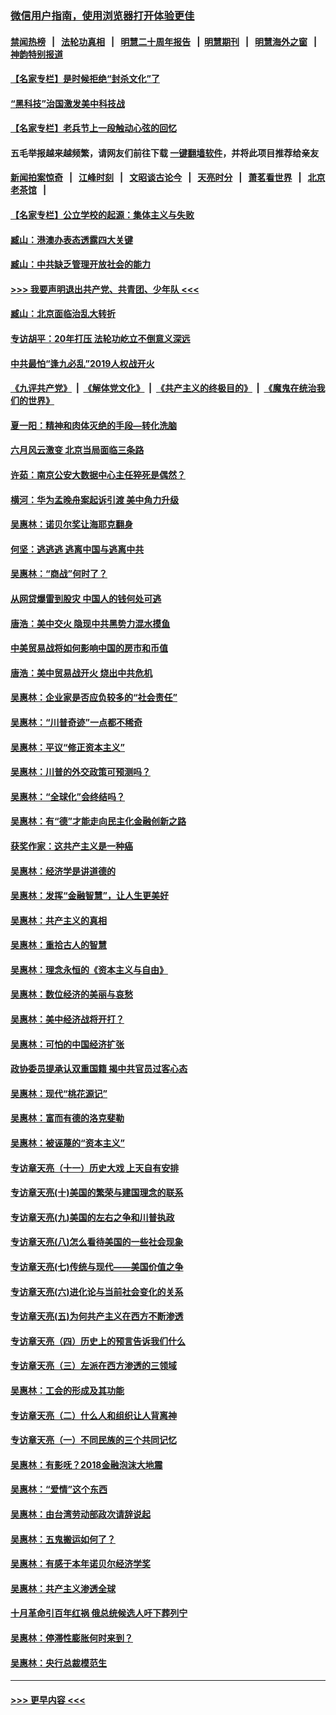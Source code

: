 ### [微信用户指南，使用浏览器打开体验更佳](https://github.com/gfw-breaker/banned-news1/blob/master/indexes/wechat-guide.md?t=0)
#### [禁闻热榜](热点新闻.md?t=0)  &nbsp;&nbsp;|&nbsp;&nbsp; [法轮功真相](https://github.com/gfw-breaker/truth/blob/master/README.md?t=0) &nbsp;&nbsp;|&nbsp;&nbsp; [明慧二十周年报告](https://github.com/gfw-breaker/mh-reports/blob/master/README.md?t=0) &nbsp;&nbsp;|&nbsp;&nbsp;[明慧期刊](https://github.com/gfw-breaker/mh-qikan) &nbsp;&nbsp;|&nbsp;&nbsp; [明慧海外之窗](https://github.com/gfw-breaker/mh-news/blob/master/README.md?t=0) &nbsp;&nbsp;|&nbsp;&nbsp; [神韵特别报道](https://github.com/gfw-breaker/mh-news/blob/master/shenyun.md?t=0)
#### [【名家专栏】是时候拒绝“封杀文化”了](../pages/nsc423/n11814093.md?t=02160033) 
#### [“黑科技”治国激发美中科技战](../pages/nsc423/n11638056.md?t=02160033) 
#### [【名家专栏】老兵节上一段触动心弦的回忆](../pages/nsc423/n11646016.md?t=02160033) 
#### 五毛举报越来越频繁，请网友们前往下载 [一键翻墙软件](https://github.com/gfw-breaker/ssr-accounts)，并将此项目推荐给亲友
#### [新闻拍案惊奇](https://github.com/gfw-breaker/banned-news1/blob/master/pages/link4.md) &nbsp;&nbsp;|&nbsp;&nbsp; [江峰时刻](https://github.com/gfw-breaker/banned-news1/blob/master/pages/link4.md) &nbsp;&nbsp;|&nbsp;&nbsp; [文昭谈古论今](https://github.com/gfw-breaker/banned-news1/blob/master/pages/link4.md) &nbsp;&nbsp;|&nbsp;&nbsp; [天亮时分](https://github.com/gfw-breaker/banned-news1/blob/master/pages/link4.md) &nbsp;&nbsp;|&nbsp;&nbsp; [萧茗看世界](https://github.com/gfw-breaker/banned-news1/blob/master/pages/link4.md) &nbsp;&nbsp;|&nbsp;&nbsp; [北京老茶馆](https://github.com/gfw-breaker/banned-news1/blob/master/pages/link4.md) &nbsp;&nbsp;|&nbsp;&nbsp; 
#### [【名家专栏】公立学校的起源：集体主义与失败](../pages/nsc423/n11601833.md?t=02160033) 
#### [臧山：港澳办表态透露四大关键](../pages/nsc423/n11421628.md?t=02160033) 
#### [臧山：中共缺乏管理开放社会的能力](../pages/nsc423/n11407457.md?t=02160033) 
#### [>>> 我要声明退出共产党、共青团、少年队 <<<](https://github.com/begood0513/goodnews/blob/master/quit/letter.md) 
#### [臧山：北京面临治乱大转折](../pages/nsc423/n11406895.md?t=02160033) 
#### [专访胡平：20年打压 法轮功屹立不倒意义深远](../pages/nsc423/n11398800.md?t=02160033) 
#### [中共最怕“逢九必乱”2019人权战开火](../pages/nsc423/n11385248.md?t=02160033) 
#### [《九评共产党》](https://github.com/begood0513/9ping.md/blob/master/README.md) &nbsp;|&nbsp; [《解体党文化》](../../../../jtdwh.md/blob/master/README.md)  &nbsp;|&nbsp; [《共产主义的终极目的》](../../../../gczydzjmd.md/blob/master/README.md) &nbsp;|&nbsp; [《魔鬼在统治我们的世界》](../../../../mgztzwmdsj.md/blob/master/README.md) 
#### [夏一阳：精神和肉体灭绝的手段—转化洗脑](../pages/nsc423/n11368250.md?t=02160033) 
#### [六月风云激变 北京当局面临三条路](../pages/nsc423/n11313668.md?t=02160033) 
#### [许茹：南京公安大数据中心主任猝死是偶然？](../pages/nsc423/n11064744.md?t=02160033) 
#### [横河：华为孟晚舟案起诉引渡 美中角力升级](../pages/nsc423/n11027230.md?t=02160033) 
#### [吴惠林：诺贝尔奖让海耶克翻身](../pages/nsc423/n10890049.md?t=02160033) 
#### [何坚：逃逃逃 逃离中国与逃离中共](../pages/nsc423/n10592891.md?t=02160033) 
#### [吴惠林：“商战”何时了？](../pages/nsc423/n10573558.md?t=02160033) 
#### [从网贷爆雷到股灾 中国人的钱何处可逃](../pages/nsc423/n10572800.md?t=02160033) 
#### [唐浩：美中交火 隐现中共黑势力混水摸鱼](../pages/nsc423/n10544040.md?t=02160033) 
#### [中美贸易战将如何影响中国的房市和币值](../pages/nsc423/n10543697.md?t=02160033) 
#### [唐浩：美中贸易战开火 烧出中共危机](../pages/nsc423/n10540126.md?t=02160033) 
#### [吴惠林：企业家是否应负较多的“社会责任”](../pages/nsc423/n10535022.md?t=02160033) 
#### [吴惠林：“川普奇迹”一点都不稀奇](../pages/nsc423/n10512808.md?t=02160033) 
#### [吴惠林：平议“修正资本主义”](../pages/nsc423/n10495724.md?t=02160033) 
#### [吴惠林：川普的外交政策可预测吗？](../pages/nsc423/n10462387.md?t=02160033) 
#### [吴惠林：“全球化”会终结吗？](../pages/nsc423/n10452838.md?t=02160033) 
#### [吴惠林：有“德”才能走向民主化金融创新之路](../pages/nsc423/n10432292.md?t=02160033) 
#### [获奖作家：这共产主义是一种癌](../pages/nsc423/n10431541.md?t=02160033) 
#### [吴惠林：经济学是讲道德的](../pages/nsc423/n10398014.md?t=02160033) 
#### [吴惠林：发挥“金融智慧”，让人生更美好](../pages/nsc423/n10375019.md?t=02160033) 
#### [吴惠林：共产主义的真相](../pages/nsc423/n10351394.md?t=02160033) 
#### [吴惠林：重拾古人的智慧](../pages/nsc423/n10337691.md?t=02160033) 
#### [吴惠林：理念永恒的《资本主义与自由》](../pages/nsc423/n10316274.md?t=02160033) 
#### [吴惠林：数位经济的美丽与哀愁](../pages/nsc423/n10292946.md?t=02160033) 
#### [吴惠林：美中经济战将开打？](../pages/nsc423/n10258825.md?t=02160033) 
#### [吴惠林：可怕的中国经济扩张](../pages/nsc423/n10219147.md?t=02160033) 
#### [政协委员提承认双重国籍 揭中共官员过客心态](../pages/nsc423/n10208809.md?t=02160033) 
#### [吴惠林：现代“桃花源记”](../pages/nsc423/n10185234.md?t=02160033) 
#### [吴惠林：富而有德的洛克斐勒](../pages/nsc423/n10142264.md?t=02160033) 
#### [吴惠林：被诬蔑的“资本主义”](../pages/nsc423/n10124816.md?t=02160033) 
#### [专访章天亮（十一）历史大戏 上天自有安排](../pages/nsc423/n10094905.md?t=02160033) 
#### [专访章天亮(十)美国的繁荣与建国理念的联系](../pages/nsc423/n10094899.md?t=02160033) 
#### [专访章天亮(九)美国的左右之争和川普执政](../pages/nsc423/n10094889.md?t=02160033) 
#### [专访章天亮(八)怎么看待美国的一些社会现象](../pages/nsc423/n10094857.md?t=02160033) 
#### [专访章天亮(七)传统与现代——美国价值之争](../pages/nsc423/n10093140.md?t=02160033) 
#### [专访章天亮(六)进化论与当前社会变化的关系](../pages/nsc423/n10092036.md?t=02160033) 
#### [专访章天亮(五)为何共产主义在西方不断渗透](../pages/nsc423/n10083620.md?t=02160033) 
#### [专访章天亮（四）历史上的预言告诉我们什么](../pages/nsc423/n10083606.md?t=02160033) 
#### [专访章天亮（三）左派在西方渗透的三领域](../pages/nsc423/n10081115.md?t=02160033) 
#### [吴惠林：工会的形成及其功能](../pages/nsc423/n10080633.md?t=02160033) 
#### [专访章天亮（二）什么人和组织让人背离神](../pages/nsc423/n10076637.md?t=02160033) 
#### [专访章天亮（一）不同民族的三个共同记忆](../pages/nsc423/n10074188.md?t=02160033) 
#### [吴惠林：有影呒？2018金融泡沫大地震](../pages/nsc423/n10040534.md?t=02160033) 
#### [吴惠林：“爱情”这个东西](../pages/nsc423/n10019423.md?t=02160033) 
#### [吴惠林：由台湾劳动部政次请辞说起](../pages/nsc423/n9979679.md?t=02160033) 
#### [吴惠林：五鬼搬运如何了？](../pages/nsc423/n9925338.md?t=02160033) 
#### [吴惠林：有感于本年诺贝尔经济学奖](../pages/nsc423/n9871883.md?t=02160033) 
#### [吴惠林：共产主义渗透全球](../pages/nsc423/n9812748.md?t=02160033) 
#### [十月革命引百年红祸 俄总统候选人吁下葬列宁](../pages/nsc423/n9810182.md?t=02160033) 
#### [吴惠林：停滞性膨胀何时来到？](../pages/nsc423/n9764136.md?t=02160033) 
#### [吴惠林：央行总裁模范生](../pages/nsc423/n9728134.md?t=02160033) 

----
#### [ >>> 更早内容 <<< ](../indexes/nsc423-earlier.md)
